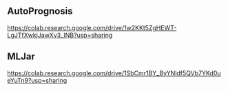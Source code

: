 
## AutoPrognosis
https://colab.research.google.com/drive/1w2KKt5ZgHEWT-LgJTfXwkjJawXv3_INB?usp=sharing
## MLJar
https://colab.research.google.com/drive/1SbCmr1BY_ByYNldf5QVb7YKd0ueYuTn9?usp=sharing

